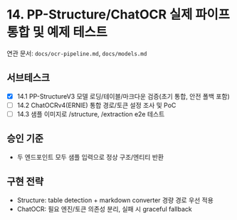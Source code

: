 # 14. PP-Structure/ChatOCR 실제 파이프 통합 및 예제 테스트

연관 문서: `docs/ocr-pipeline.md`, `docs/models.md`

## 서브테스크

- [x] 14.1 PP-StructureV3 모델 로딩/테이블/마크다운 검증(초기 통합, 안전 폴백 포함)
- [ ] 14.2 ChatOCRv4(ERNIE) 통합 경로/토큰 설정 조사 및 PoC
- [ ] 14.3 샘플 이미지로 /structure, /extraction e2e 테스트

## 승인 기준

- 두 엔드포인트 모두 샘플 입력으로 정상 구조/엔티티 반환

## 구현 전략

- Structure: table detection + markdown converter 경량 경로 우선 적용
- ChatOCR: 필요 엔진/토큰 의존성 분리, 실패 시 graceful fallback
